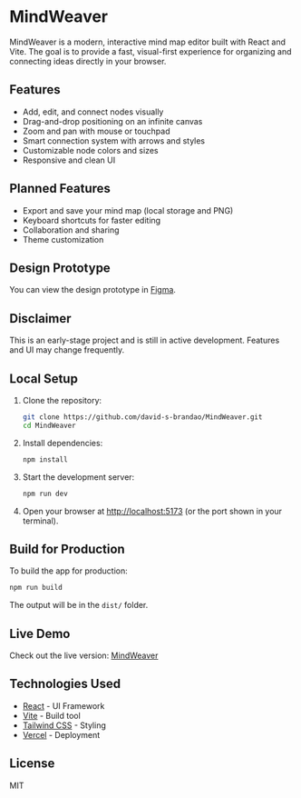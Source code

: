 # MindWeaver

MindWeaver is a modern, interactive mind map editor built with React and Vite. The goal is to provide a fast, visual-first experience for organizing and connecting ideas directly in your browser.

## Features

- Add, edit, and connect nodes visually
- Drag-and-drop positioning on an infinite canvas
- Zoom and pan with mouse or touchpad
- Smart connection system with arrows and styles
- Customizable node colors and sizes
- Responsive and clean UI

## Planned Features

- Export and save your mind map (local storage and PNG)
- Keyboard shortcuts for faster editing
- Collaboration and sharing
- Theme customization

## Design Prototype

You can view the design prototype in [Figma](https://www.figma.com/design/VsqFZcCwXiar2ErYW7sYUH/MindWeaver?node-id=0-1&t=KYO4cb6ZyWgPM3xu-1).

## Disclaimer

This is an early-stage project and is still in active development. Features and UI may change frequently.

## Local Setup

1. Clone the repository:

   ```bash
   git clone https://github.com/david-s-brandao/MindWeaver.git
   cd MindWeaver
   ```

2. Install dependencies:

   ```bash
   npm install
   ```

3. Start the development server:

   ```bash
   npm run dev
   ```

4. Open your browser at [http://localhost:5173](http://localhost:5173) (or the port shown in your terminal).

## Build for Production

To build the app for production:

```bash
npm run build
```

The output will be in the `dist/` folder.

## Live Demo

Check out the live version: [MindWeaver](https://mind-weaver.vercel.app/)

## Technologies Used

- [React](https://reactjs.org/) - UI Framework
- [Vite](https://vitejs.dev/) - Build tool
- [Tailwind CSS](https://tailwindcss.com/) - Styling
- [Vercel](https://vercel.com/) - Deployment

## License

MIT

